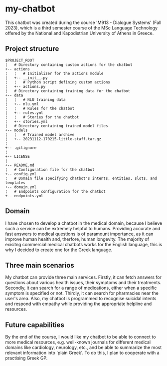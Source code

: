 # my-chatbot
This chatbot was created during the course 'M913 - Dialogue Systems' (Fall 2023), which is a third semester course of the MSc Language Technology offered by the National and Kapodistrian University of Athens in Greece.

## Project structure
```
$PROJECT_ROOT
¦   # Directory containing custom actions for the chatbot
+-- actions
¦   ¦   # Initializer for the actions module
¦   +-- __init__.py
¦   ¦   # Python script defining custom actions
¦   +-- actions.py
¦   # Directory containing training data for the chatbot
+-- data
¦   ¦   # NLU training data
¦   +-- nlu.yml
¦   ¦   # Rules for the chatbot
¦   +-- rules.yml
¦   ¦   # Stories for the chatbot
¦   +-- stories.yml
¦   # Directory containing trained model files
+-- models
¦   ¦   # Trained model archive
¦   +-- 20231112-170215-little-staff.tar.gz
¦   
+-- .gitignore
¦   
+-- LICENSE
¦  
+-- README.md
¦   # Configuration file for the chatbot
+-- config.yml
¦   # Domain file specifying chatbot's intents, entities, slots, and templates
+-- domain.yml
¦   # Endpoints configuration for the chatbot
+-- endpoints.yml
```

## Domain
I have chosen to develop a chatbot in the medical domain, because I believe such a service can be extremely helpful to humans. Providing accurate and fast answers to medical questions is of paramount importance, as it can improve human health and, therfore, human longevity. The majority of exisitng commercial medical chatbots works for the English language, this is why I decided to create one for the Greek language.

## Three main scenarios
My chatbot can provide three main services. Firstly, it can fetch answers for questions about various health issues, their symptoms and their treatments. Secondly, it can search for a range of medications, either when a specific symptom is specified or not. Thirdly, it can search for pharmacies near the user's area. Also, my chatbot is programmed to recognise suicidal intents and respond with empathy while providing the appropriate helpline and resources.

## Future capabilities
By the end of the course, I would like my chatbot to be able to connect to more medical resources, e.g. well-known journals for different medical domains like cardiology, neurology, etc., and be able to summarize the most relevant information into 'plain Greek'. To do this, I plan to cooperate with a practising Greek GP.
